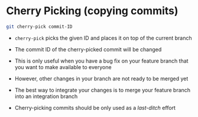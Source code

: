 # Cherry Picking (copying commits)

```bash
git cherry-pick commit-ID
```

- `cherry-pick` picks the given ID and places it on top of the current branch

- The commit ID of the cherry-picked commit will be changed

- This is only useful when you have a bug fix on your feature branch that you
want to make available to everyone

- However, other changes in your branch are not ready to be merged yet

- The best way to integrate your changes is to merge your feature branch into
an integration branch

- Cherry-picking commits should be only used as a *last-ditch* effort
